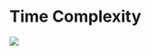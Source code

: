
# Time Complexity
![](https://s3-lc-upload.s3.amazonaws.com/uploads/2018/04/29/screen-shot-2018-04-28-at-174531.png)
